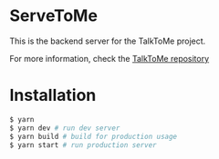 # ServeToMe

This is the backend server for the TalkToMe project.

For more information, check the [TalkToMe repository](https://github.com/gelouko/talk-to-me)

# Installation

```bash
$ yarn
$ yarn dev # run dev server
$ yarn build # build for production usage
$ yarn start # run production server
```
